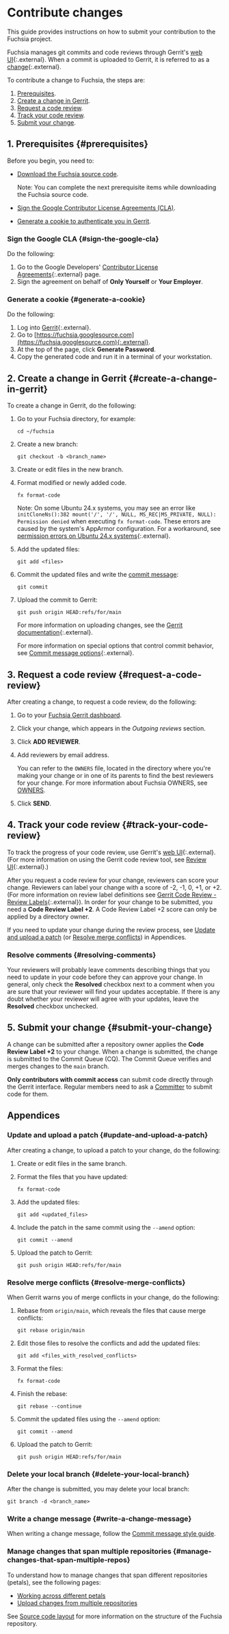 # Contribute changes

This guide provides instructions on how to submit your contribution to the
Fuchsia project.

Fuchsia manages git commits and code reviews through Gerrit's
[web UI][gerrit]{:.external}. When a commit is uploaded to Gerrit,
it is referred to as a [change][gerrit-changes]{:.external}.

To contribute a change to Fuchsia, the steps are:

1. [Prerequisites](#prerequisites).
1. [Create a change in Gerrit](#create-a-change-in-gerrit).
1. [Request a code review](#request-a-code-review).
1. [Track your code review](#track-your-code-review).
1. [Submit your change](#submit-your-change).

## 1. Prerequisites {#prerequisites}

Before you begin, you need to:

* [Download the Fuchsia source code](/docs/get-started/get_fuchsia_source.md).

  Note: You can complete the next prerequisite items while downloading the
  Fuchsia source code.

* [Sign the Google Contributor License Agreements (CLA)](#sign-the-google-cla).
* [Generate a cookie to authenticate you in Gerrit](#generate-a-cookie).

### Sign the Google CLA {#sign-the-google-cla}

Do the following:

1. Go to the Google Developers'
   [Contributor License Agreements](https://cla.developers.google.com/){:.external}
   page.
1. Sign the agreement on behalf of **Only Yourself** or **Your Employer**.

### Generate a cookie {#generate-a-cookie}

Do the following:

1. Log into [Gerrit][gerrit]{:.external}.
1. Go to
   [https://fuchsia.googlesource.com](https://fuchsia.googlesource.com){:.external}.
1. At the top of the page, click **Generate Password**.
1. Copy the generated code and run it in a terminal of your workstation.

## 2. Create a change in Gerrit {#create-a-change-in-gerrit}

To create a change in Gerrit, do the following:

1. Go to your Fuchsia directory, for example:

   ```posix-terminal
   cd ~/fuchsia
   ```

1. Create a new branch:

   ```posix-terminal
   git checkout -b <branch_name>
   ```

1. Create or edit files in the new branch.

1. Format modified or newly added code.

   ```posix-terminal
   fx format-code
   ```

   Note: On some Ubuntu 24.x systems, you may see an error like
   `initCloneNs():382 mount('/', '/', NULL, MS_REC|MS_PRIVATE, NULL): Permission denied`
   when executing `fx format-code`. These errors are caused by the system's
   AppArmor configuration. For a workaround, see
   [permission errors on Ubuntu 24.x systems][permission-errors-on-Ubuntu-24.x-systems]{:.external}.

1. Add the updated files:

   ```posix-terminal
   git add <files>
   ```

1. Commit the updated files and write the [commit message][commit-message-style-guide]:

   ```posix-terminal
   git commit
   ```

1. Upload the commit to Gerrit:

   ```posix-terminal
   git push origin HEAD:refs/for/main
   ```

   For more information on uploading changes, see the
   [Gerrit documentation][gerrit-doc-upload-change]{:.external}.

   For more information on special options that control commit behavior, see
   [Commit message options][commit-message-options]{:.external}.

## 3. Request a code review {#request-a-code-review}

After creating a change, to request a code review, do the following:

1. Go to your [Fuchsia Gerrit dashboard](https://fuchsia-review.googlesource.com/dashboard/self).
1. Click your change, which appears in the *Outgoing reviews* section.
1. Click **ADD REVIEWER**.
1. Add reviewers by email address.

   You can refer to the `OWNERS` file, located in the directory where
   you're making your change or in one of its parents to find the best
   reviewers for your change. For more information about Fuchsia
   OWNERS, see [OWNERS][owners].

1. Click **SEND**.

## 4. Track your code review {#track-your-code-review}

To track the progress of your code review, use Gerrit's [web UI][gerrit]{:.external}.
(For more information on using the Gerrit code review tool, see
[Review UI][user-review-ui]{:.external}.)

After you request a code review for your change, reviewers can score
your change. Reviewers can label your change with a
score of -2, -1, 0, +1, or +2. (For more information on
review label definitions see [Gerrit Code Review - Review Labels][config-labels]{:.external}).
In order for your change to be submitted, you need a **Code Review Label +2**.
A Code Review Label +2 score can only be applied by a directory owner.

If you need to update your change during the review process, see
[Update and upload a patch](#update-and-upload-a-patch) (or
[Resolve merge conflicts](#resolve-merge-conflicts)) in Appendices.

### Resolve comments {#resolving-comments}

Your reviewers will probably leave comments describing things that
you need to update in your code before they can approve your change.
In general, only check the **Resolved** checkbox next to a comment when
you are sure that your reviewer will find your updates acceptable. If
there is any doubt whether your reviewer will agree with your updates,
leave the **Resolved** checkbox unchecked.

## 5. Submit your change {#submit-your-change}

A change can be submitted after a repository owner applies the
**Code Review Label +2** to your change. When a change is submitted, the change
is submitted to the Commit Queue (CQ). The Commit Queue verifies and
merges changes to the `main` branch.

**Only contributors with commit access** can submit code directly through
the Gerrit interface. Regular members need to ask a [Committer][committer]
to submit code for them.

## Appendices

### Update and upload a patch {#update-and-upload-a-patch}

After creating a change, to upload a patch to your change, do the following:

1. Create or edit files in the same branch.

1. Format the files that you have updated:

   ```posix-terminal
   fx format-code
   ```

1. Add the updated files:

   ```posix-terminal
   git add <updated_files>
   ```

1. Include the patch in the same commit using the `--amend` option:

   ```posix-terminal
   git commit --amend
   ```

1. Upload the patch to Gerrit:

   ```posix-terminal
   git push origin HEAD:refs/for/main
   ```

### Resolve merge conflicts {#resolve-merge-conflicts}

When Gerrit warns you of merge conflicts in your change, do the following:

1. Rebase from `origin/main`, which reveals the files that cause merge
   conflicts:

   ```posix-terminal
   git rebase origin/main
   ```

1. Edit those files to resolve the conflicts and add the updated files:

   ```posix-terminal
   git add <files_with_resolved_conflicts>
   ```

1. Format the files:

   ```posix-terminal
   fx format-code
   ```

1. Finish the rebase:

   ```posix-terminal
   git rebase --continue
   ```

1. Commit the updated files using the `--amend` option:

   ```posix-terminal
   git commit --amend
   ```

1. Upload the patch to Gerrit:

   ```posix-terminal
   git push origin HEAD:refs/for/main
   ```

### Delete your local branch {#delete-your-local-branch}

After the change is submitted, you may delete your local branch:

```posix-terminal
git branch -d <branch_name>
```

### Write a change message {#write-a-change-message}

When writing a change message, follow the [Commit message style
guide](/docs/contribute/commit-message-style-guide.md).

### Manage changes that span multiple repositories {#manage-changes-that-span-multiple-repos}

To understand how to manage changes that span different repositories (petals),
see the following pages:

* [Working across different petals](/docs/development/source_code/working_across_petals.md)
* [Upload changes from multiple repositories](/docs/development/source_code/upload_changes_from_multiple_repositories.md)

See [Source code layout](/docs/development/source_code/layout.md) for more
information on the structure of the Fuchsia repository.

<!-- Reference links -->

[gerrit]: https://fuchsia-review.googlesource.com
[gerrit-changes]: https://gerrit-review.googlesource.com/Documentation/concept-changes.html
[commit-message-style-guide]: /docs/contribute/commit-message-style-guide.md
[commit-message-options]: /docs/development/source_code/commit_message_options.md
[gerrit-doc-upload-change]: https://gerrit-documentation.storage.googleapis.com/Documentation/2.12.3/intro-user.html#upload-change
[user-review-ui]: https://gerrit-review.googlesource.com/Documentation/user-review-ui.html
[config-labels]: https://gerrit-review.googlesource.com/Documentation/config-labels.html
[committer]: /docs/contribute/community/contributor-roles.md#committer
[owners]: /docs/development/source_code/owners.md
[permission-errors-on-Ubuntu-24.x-systems]: https://github.com/google/nsjail/issues/236
